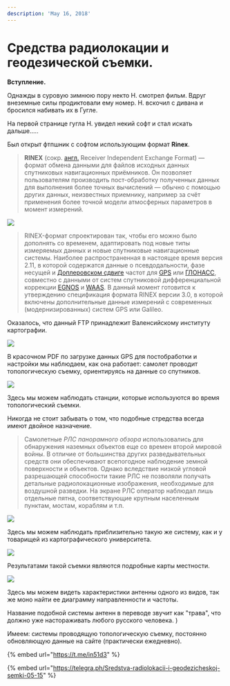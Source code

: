 ```yaml
---
description: 'May 16, 2018'
---
```


# Средства радиолокации и геодезической съемки.

**Вступление.**

Однажды в суровую зимнюю пору некто Н. смотрел фильм. Вдруг внеземные силы продиктовали ему номер. Н. вскочил с дивана и бросился набивать их в Гугле.

На первой странице гугла Н. увидел некий софт и стал искать дальше.....

Был открыт фтпшник с софтом использующим формат **Rinex**.

> **RINEX** \(сокр. [англ.](https://ru.wikipedia.org/wiki/%D0%90%D0%BD%D0%B3%D0%BB%D0%B8%D0%B9%D1%81%D0%BA%D0%B8%D0%B9_%D1%8F%D0%B7%D1%8B%D0%BA) Receiver Independent Exchange Format\) — формат обмена данными для файлов исходных данных спутниковых навигационных приёмников. Он позволяет пользователям производить пост-обработку полученных данных для выполнения более точных вычислений — обычно с помощью других данных, неизвестных приемнику, например за счёт применения более точной модели атмосферных параметров в момент измерений.

![](https://telegra.ph/file/680769fd75c3b36d192e9.png)

> RINEX-формат спроектирован так, чтобы его можно было дополнять со временем, адаптировать под новые типы измеряемых данных и новые спутниковые навигационные системы. Наиболее распространенная в настоящее время версия 2.11, в которой содержатся данные о псевдодальности, фазе несущей и [Доплеровском сдвиге](https://ru.wikipedia.org/wiki/%D0%AD%D1%84%D1%84%D0%B5%D0%BA%D1%82_%D0%94%D0%BE%D0%BF%D0%BB%D0%B5%D1%80%D0%B0) частот для [GPS](https://ru.wikipedia.org/wiki/GPS) или [ГЛОНАСС](https://ru.wikipedia.org/wiki/%D0%93%D0%9B%D0%9E%D0%9D%D0%90%D0%A1%D0%A1), совместно с данными от систем спутниковой дифференциальной коррекции [EGNOS](https://ru.wikipedia.org/wiki/EGNOS) и [WAAS](https://ru.wikipedia.org/wiki/Wide_Area_Augmentation_System). В данный момент готовится к утверждению спецификация формата RINEX версии 3.0, в которой включены дополнительные данные измерений с современных \(модернизированных\) систем GPS или Galileo.

Оказалось, что данный FTP принадлежит Валенсийскому институту картографии.

![](https://telegra.ph/file/47e0b09ed6041c99231e9.png)

В красочном PDF по загрузке данных GPS для постобработки и настройки мы наблюдаем, как она работает: самолет проводит топологическую съемку, ориентируясь на данные со спутников.

![](https://telegra.ph/file/2c61dac8ac6fc35caef69.png)

Здесь мы можем наблюдать станции, которые используются во время топологический съемки.

Никогда не стоит забывать о том, что подобные стредства всегда имеют двойное назначение.

> Самолетные _РЛС панорамного обзора_ использовались для обнаружения наземных объектов еще со времен второй мировой войны. В отличие от большинства других разведывательных средств они обеспечивают всепогодное наблюдение земной поверхности и объектов. Однако вследствие низкой угловой разрешающей способности такие РЛС не позволяли получать детальные радиолокационные изображения, необходимые для воздушной разведки. На экране РЛС оператор наблюдал лишь отдельные пятна, соответствующие крупным населенным пунктам, мостам, кораблям и т.п.

![](https://telegra.ph/file/c1ede1822b7fb65614851.png)

Здесь мы можем наблюдать приблизительно такую же систему, как и у товарищей из картографического университета.

![](https://telegra.ph/file/617a802304ba15d88162d.png)

Результатами такой съемки являются подробные карты местности.

![](https://telegra.ph/file/5fcebe2f16d7298f7876a.png)

Здесь мы можем видеть характеристики антенны одного из видов, так же моно найти ее диаграмму направленности и частоты.

Название подобной системы антенн в переводе звучит как "трава", что должно уже настораживать любого русского человека. \)

Имеем: системы проводящую топологическую съемку, постоянно обновляющую данные на сайте \(практически ежедневно\).

{% embed url="https://t.me/in51d3" %}

{% embed url="https://telegra.ph/Sredstva-radiolokacii-i-geodezicheskoj-semki-05-15" %}



